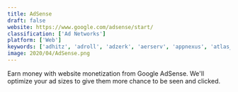 ```yaml
---
title: AdSense
draft: false 
website: https://www.google.com/adsense/start/
classification: ['Ad Networks']
platform: ['Web']
keywords: ['adhitz', 'adroll', 'adzerk', 'aerserv', 'appnexus', 'atlas_by_facebook', 'bidvertiser', 'buysellads', 'doubleclick_for_publishers', 'epom_ad_server', 'facebook_for_business', 'google_ad_manager', 'google_marketing_platform', 'infolinks', 'kenshoo_infinity_suite', 'linkedin_marketing_solutions', 'openx', 'pagefair', 'shareaholic', 'smart_adserver', 'twitter_ads', 'vertamedia']
image: 2020/04/AdSense.png
---
```

Earn money with website monetization from Google AdSense. We'll optimize your ad sizes to give them more chance to be seen and clicked.